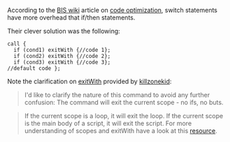 According to the [BIS wiki](https://community.bistudio.com/wiki/) article on [code optimization](https://community.bistudio.com/wiki/Code_Optimisation#Make_it_fast.), switch statements have more overhead that if/then statements.

Their clever solution was the following:

```sqf
call {
  if (cond1) exitWith {//code 1};
  if (cond2) exitWith {//code 2};
  if (cond3) exitWith {//code 3};
//default code };
```

Note the clarification on [exitWith](https://community.bistudio.com/wiki/exitWith) provided by [killzonekid](http://killzonekid.com/):

> I'd like to clarify the nature of this command to avoid any further confusion: The command will exit the current scope - no ifs, no buts.

> If the current scope is a loop, it will exit the loop. If the current scope is the main body of a script, it will exit the script. For more understanding of scopes and exitWith have a look at this [resource](http://killzonekid.com/arma-scripting-tutorials-scopes/). 
